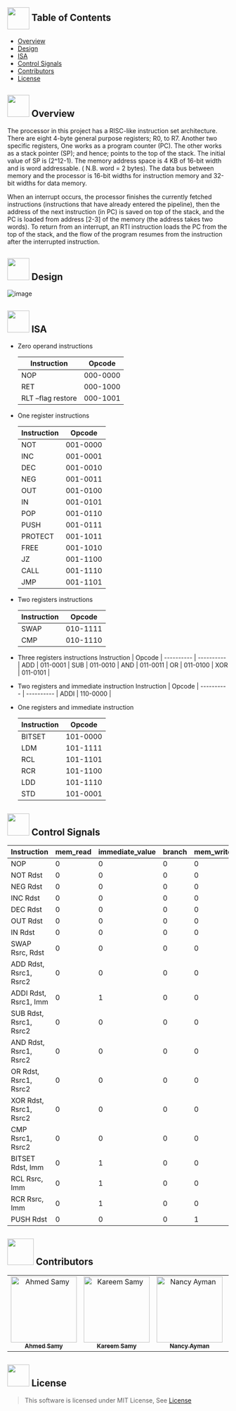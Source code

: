 ## <img align= center width=50px height=50px src="https://github.com/AhmedSamy02/Adders-Mania/assets/88517271/dba75e61-02dd-465b-bc31-90907f36c93a"> Table of Contents

- [Overview](#overview)
- [Design](#des)
- [ISA](#isa)
- [Control Signals](#cs)
- [Contributors](#contributors)
- [License](#license)


## <img src="https://github.com/AhmedSamy02/Adders-Mania/assets/88517271/9ed3ee67-0407-4c82-9e29-4faa76d1ac44" width="50" height="50" /> Overview <a name = "overview"></a>
The processor in this project has a RISC-like instruction set architecture. There are eight 4-byte general purpose registers; R0, to R7. Another two specific registers, One works as a program counter (PC). The other works as a stack pointer (SP); and hence; points to the top of the stack. The initial value of SP is  (2^12-1). The memory address space is 4 KB of 16-bit width and is word addressable. ( N.B.  word = 2 bytes). The data bus between memory and the processor is 16-bit widths for instruction memory and 32-bit widths for data memory.

When an interrupt occurs, the processor finishes the currently fetched instructions (instructions that have already entered the pipeline), then the address of the next instruction (in PC) is saved on top of the stack, and the PC is loaded from address [2-3] of the memory (the address takes two words). To return from an interrupt, an RTI instruction loads the PC from the top of the stack, and the flow of the program resumes from the instruction after the interrupted instruction.

## <img src="https://github.com/YaraHisham61/OS_Scheduler/assets/88517271/52e64c12-9638-45ba-9040-d6545e67a1df" width="50" height="50" /> Design <a name = "des"></a>
![image](https://github.com/YaraHisham61/Architecture_Project/assets/88517271/e8f7adfd-3df4-4438-931e-103b67efc4b6)
## <img src="https://github.com/YaraHisham61/Architecture_Project/assets/88517271/d375f35d-9e7d-474f-96ce-a51c610a9f31" width="50" height="50" /> ISA <a name = "isa"></a>

* Zero operand instructions
  
   Instruction | Opcode     | 
   ----------- | ---------- |
    NOP        |	000-0000  |
    RET	       |  000-1000  |
    RLT –flag restore	| 000-1001
  
* One register instructions
  
  Instruction | Opcode     | 
   ---------- | ---------- |
    NOT       | 001-0000   |
    INC       | 001-0001   |
    DEC       | 001-0010   |
    NEG       | 001-0011   |
    OUT       | 001-0100   |
    IN        | 001-0101   |
    POP       | 001-0110   |
    PUSH      | 001-0111   |
    PROTECT   | 001-1011   |
    FREE      | 001-1010   |
    JZ        | 001-1100   |
    CALL      | 001-1110   |
    JMP       | 001-1101   |

* Two registers instructions
  
   Instruction | Opcode     | 
   ----------- | ---------- |
    SWAP       |  010-1111  |
    CMP        |  010-1110  |
  
* Three registers instructions
   Instruction | Opcode     | 
   ---------- | ---------- |
    ADD       | 011-0001   |
    SUB       | 011-0010   |
    AND       | 011-0011   |
    OR        | 011-0100   |
    XOR       | 011-0101   |

* Two registers and immediate instruction
     Instruction | Opcode     | 
   ---------- | ---------- |
    ADDI       | 110-0000   |

* One registers and immediate instruction
    
    Instruction | Opcode     | 
     ---------- | ---------- |
    BITSET    | 101-0000   |
    LDM       | 101-1111   |
    RCL       | 101-1101   |
    RCR       | 101-1100   |
    LDD       | 101-1110   |
    STD       | 101-0001   |

## <img src="https://github.com/YaraHisham61/Architecture_Project/assets/88517271/b53860f2-b404-41d5-ae7e-0833f1e49159" width="50" height="50" /> Control Signals <a name = "cs"></a>

| Instruction         | mem_read | immediate_value | branch | mem_write | reg_write1 | reg_write2 | reg_read1 | reg_read2 | reg_read3 | stack_read | stack_write | protectAfree | protectOfree | inOout | inAout | alu_op |
|----------------------|----------|------------------|--------|-----------|------------|------------|-----------|-----------|-----------|-------------|-------------|--------------|--------------|--------|--------|--------|
| NOP                  | 0        | 0                | 0      | 0         | 0          | 0          | 0         | 0         | 0         | 0           | 0           | 0            | 0            | 0      | 0      | 0000   |
| NOT  Rdst            | 0        | 0                | 0      | 0         | 1          | 0          | 1         | 0         | 0         | 0           | 0           | 0            | 0            | 0      | 0      | 0001   |
| NEG Rdst             | 0        | 0                | 0      | 0         | 1          | 0          | 1         | 0         | 0         | 0           | 0           | 0            | 0            | 0      | 0      | 0010   |
| INC  Rdst            | 0        | 0                | 0      | 0         | 1          | 0          | 1         | 0         | 0         | 0           | 0           | 0            | 0            | 0      | 0      | 0011   |
| DEC  Rdst            | 0        | 0                | 0      | 0         | 1          | 0          | 1         | 0         | 0         | 0           | 0           | 0            | 0            | 0      | 0      | 0100   |
| OUT  Rdst            | 0        | 0                | 0      | 0         | 0          | 0          | 0         | 0         | 0         | 0           | 0           | 0            | 1            | 1      | 0000   | 0      |
| IN  Rdst             | 0        | 0                | 0      | 0         | 1          | 0          | 0         | 0         | 0         | 0           | 1           | 0            | 1            | 0      | 0000   | 0      |
| SWAP Rsrc, Rdst      | 0        | 0                | 0      | 0         | 1          | 1          | 1         | 1         | 0         | 0           | 0           | 0            | 0            | 0      | 0101   | 0      |
| ADD Rdst, Rsrc1, Rsrc2 | 0      | 0                | 0      | 0         | 1          | 0          | 1         | 1         | 1         | 0           | 0           | 0            | 0            | 0      | 0110   | 0      |
| ADDI Rdst, Rsrc1, Imm | 0       | 1                | 0      | 0         | 1          | 0          | 1         | 1         | 0         | 0           | 0           | 0            | 0            | 0      | 0110   | 0      |
| SUB  Rdst, Rsrc1, Rsrc2 | 0      | 0                | 0      | 0         | 1          | 0          | 1         | 1         | 1         | 0           | 0           | 0            | 0            | 0      | 0111   | 0      |
| AND  Rdst, Rsrc1, Rsrc2 | 0      | 0                | 0      | 0         | 1          | 0          | 1         | 1         | 1         | 0           | 0           | 0            | 0            | 0      | 1000   | 0      |
| OR Rdst, Rsrc1, Rsrc2 | 0       | 0                | 0      | 0         | 1          | 0          | 1         | 1         | 1         | 0           | 0           | 0            | 0            | 0      | 1001   | 0      |
| XOR Rdst, Rsrc1, Rsrc2 | 0      | 0                | 0      | 0         | 1          | 0          | 1         | 1         | 1         | 0           | 0           | 0            | 0            | 0      | 1010   | 0      |
| CMP Rsrc1, Rsrc2     | 0        | 0                | 0      | 0         | 0          | 0          | 1         | 0         | 0         | 0           | 0           | 0            | 0            | 0      | 1011   | 0      |
| BITSET Rdst, Imm     | 0        | 1                | 0      | 0         | 1          | 0          | 1         | 0         | 0         | 0           | 0           | 0            | 0            | 0      | 1100   | 0      |
| RCL Rsrc, Imm       | 0        | 1                | 0      | 0         | 1          | 0          | 1         | 0         | 0         | 0           | 0           | 0            | 0            | 0      | 1101   | 0      |
| RCR Rsrc, Imm       | 0        | 1                | 0      | 0         | 1          | 0          | 1         | 0         | 0         | 0           | 0           | 0            | 0            | 0      | 1110   | 0      |
| PUSH  Rdst          | 0        | 0                | 0      | 1         | 0          | 0          | 1         | 0         | 0         | 1           | 0           | 0            | 0            | 0     



  
## <img src="https://github.com/YaraHisham61/OS_Scheduler/assets/88517271/859c6d0a-d951-4135-b420-6ca35c403803" width="60" height="60" /> Contributors <a name = "contributors"></a>
<table>
  <tr>
   <td align="center">
    <a href="https://github.com/AhmedSamy02" target="_black">
    <img src="https://avatars.githubusercontent.com/u/96637750?v=4" width="150px;" alt="Ahmed Samy"/>
    <br />
    <sub><b>Ahmed Samy</b></sub></a>
    </td>
   <td align="center">
    <a href="https://github.com/kaokab33" target="_black">
    <img src="https://avatars.githubusercontent.com/u/93781327?v=4" width="150px;" alt="Kareem Samy"/>
    <br />
    <sub><b>Kareem Samy</b></sub></a>
    </td>
    
   <td align="center">
    <a href="https://github.com/nancyalgazzar" target="_black">
    <img src="https://avatars.githubusercontent.com/u/94644017?v=4" width="150px;" alt="Nancy Ayman"/>
    <br />
    <sub><b>Nancy Ayman</b></sub></a>
    </td>
   <td align="center">
    <a href="https://github.com/YaraHisham61" target="_black">
    <img src="https://avatars.githubusercontent.com/u/88517271?v=4" width="150px;" alt="Yara Hisham"/>
    <br />
    <sub><b>Yara Hisham</b></sub></a>
    </td>
  </tr>
 </table>

 ## <img src="https://github.com/YaraHisham61/Architecture_Project/assets/88517271/c4a8b264-bf74-4f14-ba2a-b017ef999151" width="50" height="50" /> License <a name = "license"></a>
> This software is licensed under MIT License, See [License](https://github.com/YaraHisham61/Architecture_Project/blob/master/LICENSE)
